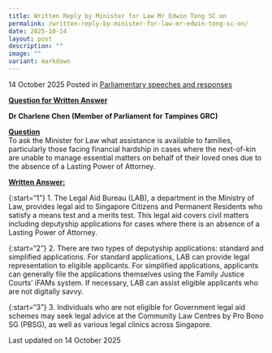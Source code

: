 ```yaml
---
title: Written Reply by Minister for Law Mr Edwin Tong SC on
permalink: /written-reply-by-minister-for-law-mr-edwin-tong-sc-on/
date: 2025-10-14
layout: post
description: ""
image: ""
variant: markdown
---
```

14 October 2025 Posted in [Parliamentary speeches and responses](/news/parliamentary-speeches) 

<b><u>Question for Written Answer</u></b>

<b>Dr Charlene Chen (Member of Parliament for Tampines GRC)</b>

<b><u>Question</u></b><br>
To ask the Minister for Law what assistance is available to families, particularly those facing financial hardship in cases where the next-of-kin are unable to manage essential matters on behalf of their loved ones due to the absence of a Lasting Power of Attorney.

<b><u>Written Answer:</u></b>

{:start=“1”}
1.&nbsp;The Legal Aid Bureau (LAB), a department in the Ministry of Law, provides legal aid to Singapore Citizens and Permanent Residents who satisfy a means test and a merits test. This legal aid covers civil matters including deputyship applications for cases where there is an absence of a Lasting Power of Attorney.

{:start=“2”}
2.&nbsp;There are two types of deputyship applications: standard and simplified applications. For standard applications, LAB can provide legal representation to eligible applicants. For simplified applications, applicants can generally file the applications themselves using the Family Justice Courts’ iFAMs system. If necessary, LAB can assist eligible applicants who are not digitally savvy.

{:start=“3”}
3.&nbsp;Individuals who are not eligible for Government legal aid schemes may seek legal advice at the Community Law Centres by Pro Bono SG (PBSG), as well as various legal clinics across Singapore.

<p class="right-side-updated">Last updated on 14 October 2025</p>